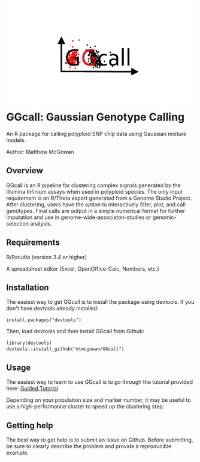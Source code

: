 <img align="left" src="https://github.com/mtmcgowan/GGcall/blob/master/GGcall_oval.png">

# GGcall: Gaussian Genotype Calling

An R package for calling polyploid SNP chip data using Gaussian mixture models.

Author: Matthew McGowan

## Overview
GGcall is an R pipeline for clustering complex signals generated by the Illumina Infinium assays when used in polyploid species. The only input requirement is an R/Theta export generated from a Genome Studio Project. After clustering, users have the option to interactively filter, plot, and call genotypes. Final calls are output in a simple numerical format for further imputation and use in genome-wide-associaton-studies or genomic-selection analysis.

## Requirements
R/Rstudio (version 3.4 or higher)

A spreadsheet editor (Excel, OpenOffice-Calc, Numbers, etc.)

## Installation

The easiest way to get GGcall is to install the package using devtools.
If you don't have devtools already installed:
```{r, eval = FALSE}
install.packages("devtools")
```
Then, load devtools and then install GGcall from Github:
```{r, eval = FALSE}
library(devtools)
devtools::install_github("mtmcgowan/GGcall")
```

## Usage
The easiest way to learn to use GGcall is to go through the tutorial provided here:
[Guided Tutorial](https://github.com/mtmcgowan/GGcall/wiki/Beginner-Tutorial)

Depending on your population size and marker number, it may be useful to use a high-performance cluster to speed up the clustering step. 

## Getting help

The best way to get help is to submit an issue on Github. Before submitting, be sure to clearly describe the problem and provide a reproducible example.
